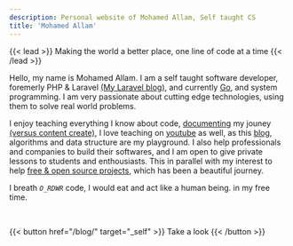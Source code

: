 ```yaml
---
description: Personal website of Mohamed Allam, Self taught CS
title: 'Mohamed Allam'
---
```


{{< lead >}}
Making the world a better place, one line of code at a time
{{< /lead >}}

Hello, my name is Mohamed Allam. I am a self taught software developer, foremerly PHP & Laravel [(My Laravel blog)](https://laravelexample.com/), and currently [Go](https://go.dev/), and system programming. I am very passionate about cutting edge technologies, using them to solve real world problems.

I enjoy teaching everything I know about code, [documenting](https://www.swyx.io/learn-in-public/) my jouney [(versus content create)](https://garyvaynerchuk.com/creating-content-that-builds-your-personal-brand/), I love teaching on [youtube](https://www.youtube.com/@MohamedAllamTech/) as well, as this [blog](/blog/), algorithms and data structure are my playground. I also help professionals and companies to build their softwares, and I am open to give private lessons to students and enthousiasts. This in parallel with my interest to help [free & open source projects](https://www.gnu.org/philosophy/open-source-misses-the-point.html), which has been a beautiful journey.

I breath *`O_RDWR`* code, I would eat and act like a human being. in my free time.

<br>

{{< button href="/blog/" target="_self" >}}
Take a look
{{< /button >}}

